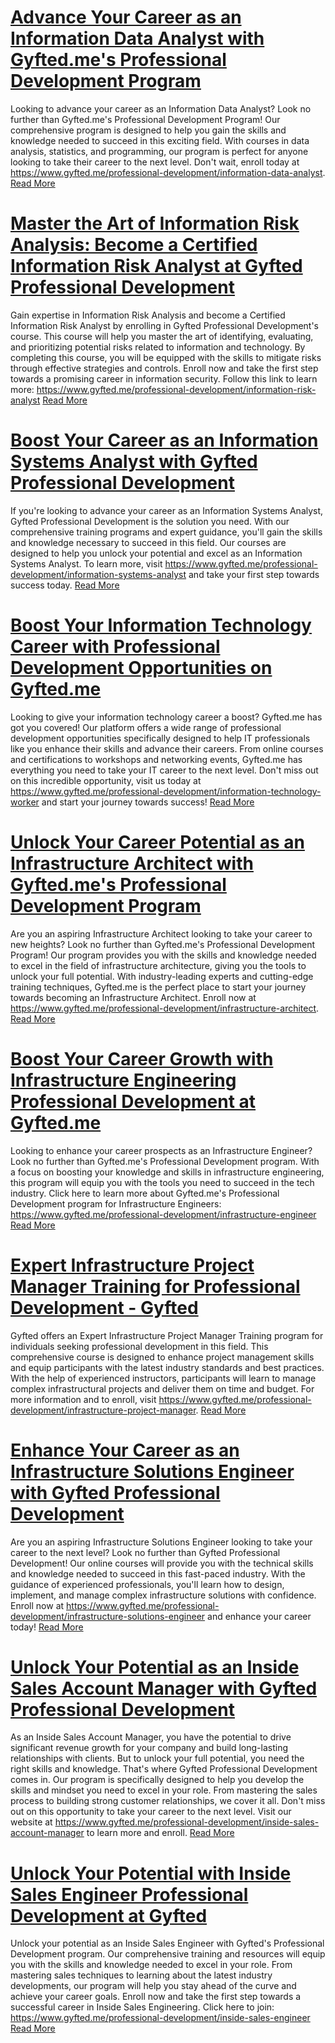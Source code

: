 # [Advance Your Career as an Information Data Analyst with Gyfted.me's Professional Development Program](https://www.gyfted.me/professional-development/information-data-analyst)

Looking to advance your career as an Information Data Analyst? Look no further than Gyfted.me's Professional Development Program! Our comprehensive program is designed to help you gain the skills and knowledge needed to succeed in this exciting field. With courses in data analysis, statistics, and programming, our program is perfect for anyone looking to take their career to the next level. Don't wait, enroll today at https://www.gyfted.me/professional-development/information-data-analyst. [Read More](https://www.gyfted.me/professional-development/information-data-analyst)

# [Master the Art of Information Risk Analysis: Become a Certified Information Risk Analyst at Gyfted Professional Development](https://www.gyfted.me/professional-development/information-risk-analyst)

Gain expertise in Information Risk Analysis and become a Certified Information Risk Analyst by enrolling in Gyfted Professional Development's course. This course will help you master the art of identifying, evaluating, and prioritizing potential risks related to information and technology. By completing this course, you will be equipped with the skills to mitigate risks through effective strategies and controls. Enroll now and take the first step towards a promising career in information security. Follow this link to learn more: https://www.gyfted.me/professional-development/information-risk-analyst [Read More](https://www.gyfted.me/professional-development/information-risk-analyst)

# [Boost Your Career as an Information Systems Analyst with Gyfted Professional Development](https://www.gyfted.me/professional-development/information-systems-analyst)

If you're looking to advance your career as an Information Systems Analyst, Gyfted Professional Development is the solution you need. With our comprehensive training programs and expert guidance, you'll gain the skills and knowledge necessary to succeed in this field. Our courses are designed to help you unlock your potential and excel as an Information Systems Analyst. To learn more, visit https://www.gyfted.me/professional-development/information-systems-analyst and take your first step towards success today. [Read More](https://www.gyfted.me/professional-development/information-systems-analyst)

# [Boost Your Information Technology Career with Professional Development Opportunities on Gyfted.me](https://www.gyfted.me/professional-development/information-technology-worker)

Looking to give your information technology career a boost? Gyfted.me has got you covered! Our platform offers a wide range of professional development opportunities specifically designed to help IT professionals like you enhance their skills and advance their careers. From online courses and certifications to workshops and networking events, Gyfted.me has everything you need to take your IT career to the next level. Don't miss out on this incredible opportunity, visit us today at https://www.gyfted.me/professional-development/information-technology-worker and start your journey towards success! [Read More](https://www.gyfted.me/professional-development/information-technology-worker)

# [Unlock Your Career Potential as an Infrastructure Architect with Gyfted.me's Professional Development Program](https://www.gyfted.me/professional-development/infrastructure-architect)

Are you an aspiring Infrastructure Architect looking to take your career to new heights? Look no further than Gyfted.me's Professional Development Program! Our program provides you with the skills and knowledge needed to excel in the field of infrastructure architecture, giving you the tools to unlock your full potential. With industry-leading experts and cutting-edge training techniques, Gyfted.me is the perfect place to start your journey towards becoming an Infrastructure Architect. Enroll now at https://www.gyfted.me/professional-development/infrastructure-architect. [Read More](https://www.gyfted.me/professional-development/infrastructure-architect)

# [Boost Your Career Growth with Infrastructure Engineering Professional Development at Gyfted.me](https://www.gyfted.me/professional-development/infrastructure-engineer)

Looking to enhance your career prospects as an Infrastructure Engineer? Look no further than Gyfted.me's Professional Development program. With a focus on boosting your knowledge and skills in infrastructure engineering, this program will equip you with the tools you need to succeed in the tech industry. Click here to learn more about Gyfted.me's Professional Development program for Infrastructure Engineers: https://www.gyfted.me/professional-development/infrastructure-engineer [Read More](https://www.gyfted.me/professional-development/infrastructure-engineer)

# [Expert Infrastructure Project Manager Training for Professional Development - Gyfted](https://www.gyfted.me/professional-development/infrastructure-project-manager)

Gyfted offers an Expert Infrastructure Project Manager Training program for individuals seeking professional development in this field. This comprehensive course is designed to enhance project management skills and equip participants with the latest industry standards and best practices. With the help of experienced instructors, participants will learn to manage complex infrastructural projects and deliver them on time and budget. For more information and to enroll, visit https://www.gyfted.me/professional-development/infrastructure-project-manager. [Read More](https://www.gyfted.me/professional-development/infrastructure-project-manager)

# [Enhance Your Career as an Infrastructure Solutions Engineer with Gyfted Professional Development](https://www.gyfted.me/professional-development/infrastructure-solutions-engineer)

Are you an aspiring Infrastructure Solutions Engineer looking to take your career to the next level? Look no further than Gyfted Professional Development! Our online courses will provide you with the technical skills and knowledge needed to succeed in this fast-paced industry. With the guidance of experienced professionals, you'll learn how to design, implement, and manage complex infrastructure solutions with confidence. Enroll now at https://www.gyfted.me/professional-development/infrastructure-solutions-engineer and enhance your career today! [Read More](https://www.gyfted.me/professional-development/infrastructure-solutions-engineer)

# [Unlock Your Potential as an Inside Sales Account Manager with Gyfted Professional Development](https://www.gyfted.me/professional-development/inside-sales-account-manager)

As an Inside Sales Account Manager, you have the potential to drive significant revenue growth for your company and build long-lasting relationships with clients. But to unlock your full potential, you need the right skills and knowledge. That's where Gyfted Professional Development comes in. Our program is specifically designed to help you develop the skills and mindset you need to excel in your role. From mastering the sales process to building strong customer relationships, we cover it all. Don't miss out on this opportunity to take your career to the next level. Visit our website at https://www.gyfted.me/professional-development/inside-sales-account-manager to learn more and enroll. [Read More](https://www.gyfted.me/professional-development/inside-sales-account-manager)

# [Unlock Your Potential with Inside Sales Engineer Professional Development at Gyfted](https://www.gyfted.me/professional-development/inside-sales-engineer)

Unlock your potential as an Inside Sales Engineer with Gyfted's Professional Development program. Our comprehensive training and resources will equip you with the skills and knowledge needed to excel in your role. From mastering sales techniques to learning about the latest industry developments, our program will help you stay ahead of the curve and achieve your career goals. Enroll now and take the first step towards a successful career in Inside Sales Engineering. Click here to join: https://www.gyfted.me/professional-development/inside-sales-engineer [Read More](https://www.gyfted.me/professional-development/inside-sales-engineer)

